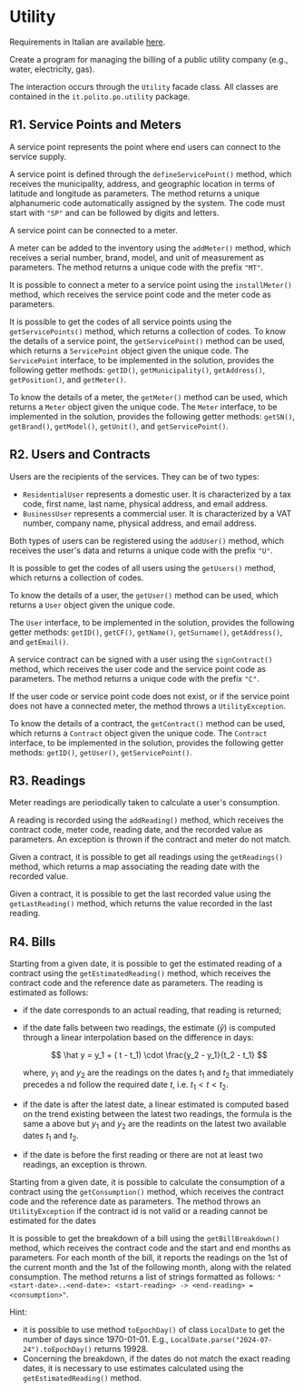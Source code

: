 # Utility

Requirements in Italian are available [here](README_it.md). 

Create a program for managing the billing of a public utility company (e.g., water, electricity, gas).

The interaction occurs through the `Utility` facade class. All classes are contained in the `it.polito.po.utility` package.

## R1. Service Points and Meters

A service point represents the point where end users can connect to the service supply.

A service point is defined through the `defineServicePoint()` method, which receives the municipality, address, and geographic location in terms of latitude and longitude as parameters. The method returns a unique alphanumeric code automatically assigned by the system. The code must start with `"SP"` and can be followed by digits and letters.

A service point can be connected to a meter.

A meter can be added to the inventory using the `addMeter()` method, which receives a serial number, brand, model, and unit of measurement as parameters. The method returns a unique code with the prefix `"MT"`.

It is possible to connect a meter to a service point using the `installMeter()` method, which receives the service point code and the meter code as parameters.

It is possible to get the codes of all service points using the `getServicePoints()` method, which returns a collection of codes. To know the details of a service point, the `getServicePoint()` method can be used, which returns a `ServicePoint` object given the unique code. The `ServicePoint` interface, to be implemented in the solution, provides the following getter methods: `getID()`, `getMunicipality()`, `getAddress()`, `getPosition()`, and `getMeter()`.

To know the details of a meter, the `getMeter()` method can be used, which returns a `Meter` object given the unique code. The `Meter` interface, to be implemented in the solution, provides the following getter methods: `getSN()`, `getBrand()`, `getModel()`, `getUnit()`, and `getServicePoint()`.

## R2. Users and Contracts

Users are the recipients of the services. They can be of two types:

- `ResidentialUser` represents a domestic user. It is characterized by a tax code, first name, last name, physical address, and email address.
- `BusinessUser` represents a commercial user. It is characterized by a VAT number, company name, physical address, and email address.

Both types of users can be registered using the `addUser()` method, which receives the user's data and returns a unique code with the prefix `"U"`.

It is possible to get the codes of all users using the `getUsers()` method, which returns a collection of codes.

To know the details of a user, the `getUser()` method can be used, which returns a `User` object given the unique code.

The `User` interface, to be implemented in the solution,  provides the following getter methods: `getID()`, `getCF()`, `getName()`, `getSurname()`, `getAddress()`, and `getEmail()`.

A service contract can be signed with a user using the `signContract()` method, which receives the user code and the service point code as parameters. The method returns a unique code with the prefix `"C"`.

If the user code or service point code does not exist, or if the service point does not have a connected meter, the method throws a `UtilityException`.

To know the details of a contract, the `getContract()` method can be used, which returns a `Contract` object given the unique code. The `Contract` interface, to be implemented in the solution,  provides the following getter methods: `getID()`, `getUser()`, `getServicePoint()`.

## R3. Readings

Meter readings are periodically taken to calculate a user's consumption.

A reading is recorded using the `addReading()` method, which receives the contract code, meter code, reading date, and the recorded value as parameters. An exception is thrown  if the contract and meter do not match.

Given a contract, it is possible to get all readings using the `getReadings()` method, which returns a map associating the reading date with the recorded value.

Given a contract, it is possible to get the last recorded value using the `getLastReading()` method, which returns the value recorded in the last reading.

## R4. Bills

Starting from a given date, it is possible to get the estimated reading of a contract using the `getEstimatedReading()` method, which receives the contract code and the reference date as parameters.
The reading is estimated as follows:

- if the date corresponds to an actual reading, that reading is returned;
- if the date falls between two readings, the estimate ($\hat y$) is computed through a linear interpolation based on the difference in days:

    $$ \hat y = y_1 + ( t - t_1) \cdot \frac{y_2 - y_1}{t_2 - t_1} $$

    where, $y_1$ and $y_2$ are the readings on the dates $t_1$ and $t_2$ that immediately precedes a nd follow the required date $t$, i.e. $t_1 \lt t \lt t_2$.

- if the date is after the latest date, a linear estimated is computed based on the trend existing between the latest two readings, the formula is the same a above but $y_1$ and $y_2$ are the readints on the latest two available dates $t_1$ and $t_2$.

- if the date is before the first reading or there are not at least two readings, an exception is thrown.

Starting from a given date, it is possible to calculate the consumption of a contract using the `getConsumption()` method, which receives the contract code and the reference date as parameters.
The method throws an `UtilityException` if the contract id is not valid or a reading cannot be estimated for the dates

It is possible to get the breakdown of a bill using the `getBillBreakdown()` method, which receives the contract code and the start and end months as parameters. For each month of the bill, it reports the readings on the 1st of the current month and the 1st of the following month, along with the related consumption. The method returns a list of strings formatted as follows: `"<start-date>..<end-date>: <start-reading> -> <end-reading> = <consumption>"`.


Hint:

- it is possible to use method `toEpochDay()` of class `LocalDate` to get the number of days since 1970-01-01. E.g., `LocalDate.parse("2024-07-24").toEpochDay()` returns 19928.
- Concerning the breakdown, if the dates do not match the exact reading dates, it is necessary to use estimates calculated using the `getEstimatedReading()` method.